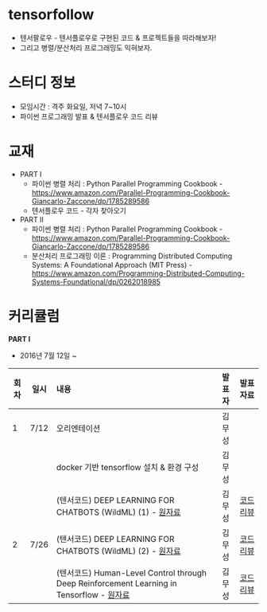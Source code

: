 # tensorfollow
* 텐서팔로우 - 텐서플로우로 구현된 코드 & 프로젝트들을 따라해보자!
* 그리고 병렬/분산처리 프로그래밍도 익혀보자.

# 스터디 정보 
* 모임시간 : 격주 화요일, 저녁 7~10시
* 파이썬 프로그래밍 발표 & 텐서플로우 코드 리뷰 

# 교재
* PART I
  * 파이썬 병렬 처리 : Python Parallel Programming Cookbook - https://www.amazon.com/Parallel-Programming-Cookbook-Giancarlo-Zaccone/dp/1785289586
  * 텐서플로우 코드 - 각자 찾아오기
* PART II
  * 파이썬 병렬 처리 : Python Parallel Programming Cookbook - https://www.amazon.com/Parallel-Programming-Cookbook-Giancarlo-Zaccone/dp/1785289586
  * 분산처리 프로그래밍 이론 : Programming Distributed Computing Systems: A Foundational Approach (MIT Press) - https://www.amazon.com/Programming-Distributed-Computing-Systems-Foundational/dp/0262018985

# 커리큘럼
<b>PART I</b>
* 2016년 7월 12일 ~    

| 회차  | 일시   | 내용                                  | 발표자  |              발표자료                    |
| ----- |:------:| :-------------------------------------|:-------:|:---------------------------------------- |
| 1 |7/12|오리엔테이션 							|김무성 |
|   |    |docker 기반 tensorflow 설치 & 환경 구성 |김무성||
|   |    |(텐서코드) DEEP LEARNING FOR CHATBOTS (WildML) (1) - [원자료](https://github.com/dennybritz/chatbot-retrieval/) |김무성| [코드리뷰](http://nbviewer.jupyter.org/github/psygrammer/tensorfollow/blob/master/part1/chatbot-retrieval/run_catbot.ipynb)|
| 2 |7/26|(텐서코드) DEEP LEARNING FOR CHATBOTS (WildML) (2) - [원자료](https://github.com/dennybritz/chatbot-retrieval/) |김무성| [코드리뷰](http://nbviewer.jupyter.org/github/psygrammer/tensorfollow/blob/master/part1/chatbot-retrieval/run_catbot.ipynb)|
|   |    |(텐서코드) Human-Level Control through Deep Reinforcement Learning in Tensorflow - [원자료](https://github.com/devsisters/DQN-tensorflow/) |김무성| [코드리뷰](http://nbviewer.jupyter.org/github/psygrammer/tensorfollow/blob/master/part1/DQN-tensorflow/paper/Human-level_control_through_deep_reinforcement_learning.ipynb)|



